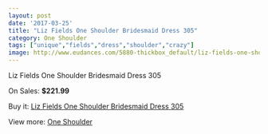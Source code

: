 ```yaml
---
layout: post
date: '2017-03-25'
title: "Liz Fields One Shoulder Bridesmaid Dress 305"
category: One Shoulder
tags: ["unique","fields","dress","shoulder","crazy"]
image: http://www.eudances.com/5880-thickbox_default/liz-fields-one-shoulder-bridesmaid-dress-305.jpg
---
```

Liz Fields One Shoulder Bridesmaid Dress 305

On Sales: **$221.99**
<a href="https://www.eudances.com/en/one-shoulder/2071-liz-fields-one-shoulder-bridesmaid-dress-305.html"><amp-img layout="responsive" width="600" height="600" src="//www.eudances.com/5880-thickbox_default/liz-fields-one-shoulder-bridesmaid-dress-305.jpg" alt="Liz Fields One Shoulder Bridesmaid Dress 305 0" /></a>
<a href="https://www.eudances.com/en/one-shoulder/2071-liz-fields-one-shoulder-bridesmaid-dress-305.html"><amp-img layout="responsive" width="600" height="600" src="//www.eudances.com/5881-thickbox_default/liz-fields-one-shoulder-bridesmaid-dress-305.jpg" alt="Liz Fields One Shoulder Bridesmaid Dress 305 1" /></a>

Buy it: [Liz Fields One Shoulder Bridesmaid Dress 305](https://www.eudances.com/en/one-shoulder/2071-liz-fields-one-shoulder-bridesmaid-dress-305.html "Liz Fields One Shoulder Bridesmaid Dress 305")

View more: [One Shoulder](https://www.eudances.com/en/23-one-shoulder "One Shoulder")